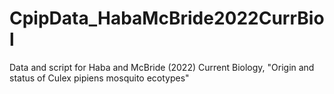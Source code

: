 # CpipData_HabaMcBride2022CurrBiol
Data and script for Haba and McBride (2022) Current Biology, "Origin and status of Culex pipiens mosquito ecotypes"
